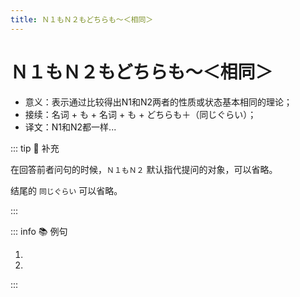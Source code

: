 ```yaml
---
title: Ｎ１もＮ２もどちらも～＜相同＞
---
```


# Ｎ１もＮ２もどちらも～＜相同＞

- 意义：表示通过比较得出N1和N2两者的性质或状态基本相同的理论；
- 接续：名词 + も + 名词 + も + どちらも＋（同じぐらい）；
- 译文：N1和N2都一样...

::: tip :bookmark: 补充

在回答前者问句的时候，`Ｎ１もＮ２` 默认指代提问的对象，可以省略。

结尾的 `同じぐらい` 可以省略。

:::

::: info :books: 例句

1. <grammer-content sentence="A: [京劇/きょうげき]と[宝塚/たからづか]とではどちらのほうが[好/す]きですか。" trans="A: 京剧跟歌剧你更喜欢哪个？" />
   <grammer-content sentence="B: **どちらも[同/おな]じぐらい**[好/す]きです。" trans="B: 我都喜欢。" />
1. <grammer-content sentence="[山田/やまだ]さんは**サッカーもテニスも、どちらも**[上手/じょうず]です。" trans="足球跟网球山田都挺擅长的。" />

:::
